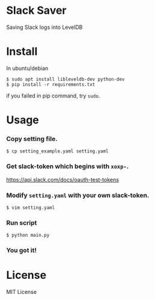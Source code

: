 # Slack Saver

Saving Slack logs into LevelDB

# Install

In ubuntu/debian

```
$ sudo apt install libleveldb-dev python-dev
$ pip install -r requirements.txt
```

if you failed in pip command, try `sudo`.

# Usage

### Copy setting file.

```
$ cp setting_example.yaml setting.yaml
```

### Get slack-token which begins with `xoxp-`.
https://api.slack.com/docs/oauth-test-tokens

### Modify `setting.yaml` with your own slack-token.

```
$ vim setting.yaml
```

### Run script

```
$ python main.py
```

### You got it!

# License

MIT License
